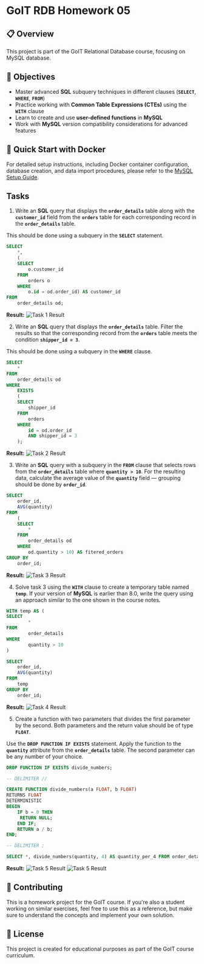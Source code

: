 # GoIT RDB Homework 05

## 📋 Overview

This project is part of the GoIT Relational Database course, focusing on MySQL database.

## 🎯 Objectives

-   Master advanced **SQL** subquery techniques in different clauses (**`SELECT`**, **`WHERE`**, **`FROM`**)
-   Practice working with **Common Table Expressions (CTEs)** using the **`WITH`** clause
-   Learn to create and use **user-defined functions** in **MySQL**
-   Work with **MySQL** version compatibility considerations for advanced features

## 🚀 Quick Start with Docker

For detailed setup instructions, including Docker container configuration, database creation, and data import procedures, please refer to the [MySQL Setup Guide](https://github.com/antmuraha/goit-rdb-hw-03/blob/main/mysql-setup.md).

## Tasks

1. Write an **SQL** query that displays the **`order_details`** table along with the **`customer_id`** field from the **`orders`** table for each corresponding record in the **`order_details`** table.

This should be done using a subquery in the **`SELECT`** statement.

```sql
SELECT
	*,
	(
	SELECT
		o.customer_id
	FROM
		orders o
	WHERE
		o.id = od.order_id) AS customer_id
FROM
	order_details od;
```

**Result:**
![Task 1 Result](images/1_result.jpg)

2. Write an **SQL** query that displays the **`order_details`** table. Filter the results so that the corresponding record from the **`orders`** table meets the condition **`shipper_id = 3`**.

This should be done using a subquery in the **`WHERE`** clause.

```sql
SELECT
	*
FROM
	order_details od
WHERE
	EXISTS
	(
	SELECT
		shipper_id
	FROM
		orders
	WHERE
		id = od.order_id
		AND shipper_id = 3
	);
```

**Result:**
![Task 2 Result](images/2_result.jpg)

3. Write an **SQL** query with a subquery in the **`FROM`** clause that selects rows from the **`order_details`** table where **`quantity > 10`**. For the resulting data, calculate the average value of the **`quantity`** field — grouping should be done by **`order_id`**.

```sql
SELECT
	order_id,
	AVG(quantity)
FROM
	(
	SELECT
		*
	FROM
		order_details od
	WHERE
		od.quantity > 10) AS fitered_orders
GROUP BY
	order_id;
```

**Result:**
![Task 3 Result](images/3_result.jpg)

4. Solve task 3 using the **`WITH`** clause to create a temporary table named **`temp`**. If your version of **MySQL** is earlier than 8.0, write the query using an approach similar to the one shown in the course notes.

```sql
WITH temp AS (
SELECT
		*
FROM
		order_details
WHERE
		quantity > 10
)

SELECT
	order_id,
	AVG(quantity)
FROM
	temp
GROUP BY
	order_id;
```

**Result:**
![Task 4 Result](images/4_result.jpg)

5. Create a function with two parameters that divides the first parameter by the second. Both parameters and the return value should be of type **`FLOAT`**.

Use the **`DROP FUNCTION IF EXISTS`** statement. Apply the function to the **`quantity`** attribute from the **`order_details`** table. The second parameter can be any number of your choice.

```sql
DROP FUNCTION IF EXISTS divide_numbers;

-- DELIMITER //

CREATE FUNCTION divide_numbers(a FLOAT, b FLOAT)
RETURNS FLOAT
DETERMINISTIC
BEGIN
	IF b = 0 THEN
	 RETURN NULL;
	END IF;
	RETURN a / b;
END;

-- DELIMITER ;

SELECT *, divide_numbers(quantity, 4) AS quantity_per_4 FROM order_details;
```

**Result:**
![Task 5 Result](images/5.1_result.jpg)
![Task 5 Result](images/5.2_result.jpg)

## 🤝 Contributing

This is a homework project for the GoIT course. If you're also a student working on similar exercises, feel free to use this as a reference, but make sure to understand the concepts and implement your own solution.

## 📄 License

This project is created for educational purposes as part of the GoIT course curriculum.
